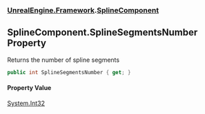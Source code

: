 ### [UnrealEngine.Framework](./UnrealEngine-Framework.md 'UnrealEngine.Framework').[SplineComponent](./SplineComponent.md 'UnrealEngine.Framework.SplineComponent')
## SplineComponent.SplineSegmentsNumber Property
Returns the number of spline segments  
```csharp
public int SplineSegmentsNumber { get; }
```
#### Property Value
[System.Int32](https://docs.microsoft.com/en-us/dotnet/api/System.Int32 'System.Int32')  
